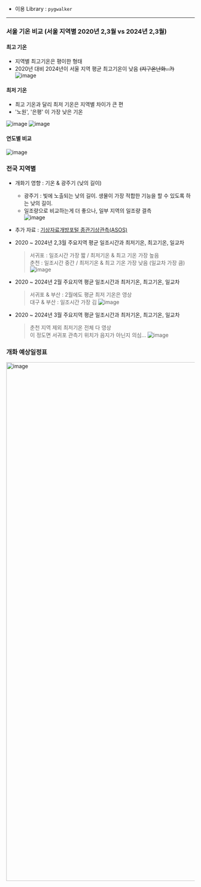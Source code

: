 * 이용 Library : `pygwalker`

-----

### 서울 기온 비교 (서울 지역별 2020년 2,3월 vs 2024년 2,3월)
#### 최고 기온
* 지역별 최고기온은 평이한 형태
* 2020년 대비 2024년이 서울 지역 평균 최고기온이 낮음 ~~(지구온난화...?)~~
![image](https://github.com/Pseudo-Lab/CLOVA_Studio_FlowerMap/assets/146702973/f0caa18a-7758-4c25-afa8-735b0768754c)
#### 최저 기온
* 최고 기온과 달리 최저 기온은 지역별 차이가 큰 편
* '노원', '은평' 이 가장 낮은 기온
  
![image](https://github.com/Pseudo-Lab/CLOVA_Studio_FlowerMap/assets/146702973/173135ae-1470-48a0-a75a-729e0ea553bb)
![image](https://github.com/Pseudo-Lab/CLOVA_Studio_FlowerMap/assets/146702973/61c8f851-d2d1-4632-b04c-9682d8cd952e)

#### 연도별 비교
![image](https://github.com/Pseudo-Lab/CLOVA_Studio_FlowerMap/assets/146702973/c73222cc-9ba1-4e83-88db-842bcf0af4aa)


### 전국 지역별
* 개화기 영향 : 기온 & 광주기 (낮의 길이)<br>
  * 광주기 : 빛에 노출되는 낮의 길이. 생물이 가장 적합한 기능을 할 수 있도록 하는 낮의 길이.
  * 일조량으로 비교하는게 더 좋으나, 일부 지역의 일조량 결측<br>
  ![image](https://github.com/Pseudo-Lab/CLOVA_Studio_FlowerMap/assets/146702973/1666d4fc-02ff-4506-a0df-68b00ab24405)
* 추가 자료 : [기상자료개방포털 종관기상관측(ASOS)](https://data.kma.go.kr/data/grnd/selectAsosRltmList.do?pgmNo=36)
* 2020 ~ 2024년 2,3월 주요지역 평균 일조시간과 최저기온, 최고기온, 일교차
  > 서귀포 : 일조시간 가장 짧 / 최저기온 & 최고 기온 가장 높음<br>
  > 춘천 : 일조시간 중간 / 최저기온 & 최고 기온 가장 낮음 (일교차 가장 큼)
![image](https://github.com/Pseudo-Lab/CLOVA_Studio_FlowerMap/assets/146702973/b2143267-57aa-4230-a464-e94d14ff1dd8)

* 2020 ~ 2024년 2월 주요지역 평균 일조시간과 최저기온, 최고기온, 일교차
  > 서귀포 & 부산 : 2월에도 평균 최저 기온은 영상 <br>
  > 대구 & 부산 : 일조시간 가장 김
![image](https://github.com/Pseudo-Lab/CLOVA_Studio_FlowerMap/assets/146702973/f4f1272f-d5a5-4525-9a73-36d4ca21ee2d)

* 2020 ~ 2024년 3월 주요지역 평균 일조시간과 최저기온, 최고기온, 일교차
  > 춘천 지역 제외 최저기온 전체 다 영상<br>
  > 이 정도면 서귀포 관측기 위치가 음지가 아닌지 의심... 
![image](https://github.com/Pseudo-Lab/CLOVA_Studio_FlowerMap/assets/146702973/c4e9be96-f0e3-4a52-ac0d-e758296fe565)

### 개화 예상일정표
<img width="1385" alt="image" src="https://github.com/Pseudo-Lab/CLOVA_Studio_FlowerMap/assets/146702973/aae9f06c-04f7-4f5e-918d-a62055bbeffa">


